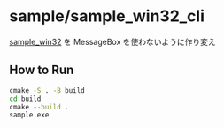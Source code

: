 # sample/sample_win32_cli

[sample_win32](../sample_win32) を MessageBox を使わないように作り変え

## How to Run

```bat
cmake -S . -B build
cd build
cmake --build .
sample.exe
```